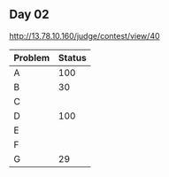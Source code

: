 ## Day 02

http://13.78.10.160/judge/contest/view/40

| Problem | Status |
| ------- | ------ |
| A       | 100    |
| B       |  30    |
| C       |        |
| D       | 100    |
| E       |        |
| F       |        |
| G       |  29    |
